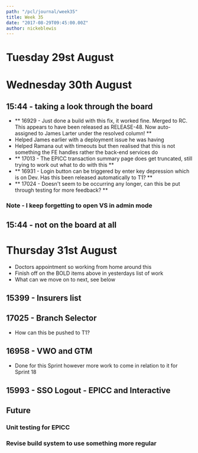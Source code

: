 ```yaml
---
path: "/pcl/journal/week35"
title: Week 35
date: "2017-08-29T09:45:00.00Z"
author: nickeblewis
---
```


# Tuesday 29st August 
# Wednesday 30th August

## 15:44 - taking a look through the board

- ** 16929 - Just done a build with this fix, it worked fine. Merged to RC. This appears to have been released as RELEASE-48. Now auto-assigned to James Larter under the resolved column! **
- Helped James earlier with a deployment issue he was having
- Helped Ramana out with timeouts but then realised that this is not something the FE handles rather the back-end services do
- ** 17013 - The EPICC transaction summary page does get truncated, still trying to work out what to do with this **
- ** 16931 - Login button can be triggered by enter key depression which is on Dev. Has this been released automatically to T1? **
- ** 17024 - Doesn't seem to be occurring any longer, can this be put through testing for more feedback? **

### Note - I keep forgetting to open VS in admin mode 

## 15:44 - not on the board at all


# Thursday 31st August

- Doctors appointment so working from home around this
- Finish off on the BOLD items above in yesterdays list of work
- What can we move on to next, see below

## 15399 - Insurers list
## 17025 - Branch Selector

- How can this be pushed to T1? 

## 16958 - VWO and GTM

- Done for this Sprint however more work to come in relation to it for Sprint 18

## 15993 - SSO Logout - EPICC and Interactive

## Future

### Unit testing for EPICC
### Revise build system to use something more regular